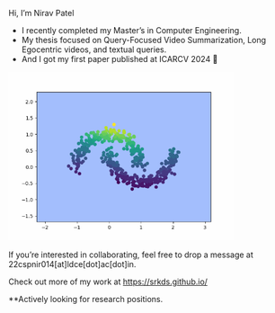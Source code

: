 Hi, I’m Nirav Patel
- I recently completed my Master’s in Computer Engineering. 
- My thesis focused on Query-Focused Video Summarization, Long Egocentric videos, and textual queries.
- And I got my first paper published at ICARCV 2024 🎉

<img src="https://raw.githubusercontent.com/srkds/Neural-networks-GYM/refs/heads/main/N-layer-NN/images/make_moons_NN.gif" height=300/>

If you’re interested in collaborating, feel free to drop a message at 22cspnir014[at]ldce[dot]ac[dot]in.

Check out more of my work at https://srkds.github.io/

**Actively looking for research positions.
